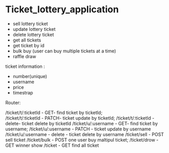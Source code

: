 # Ticket_lottery_application


- sell lottery ticket
- update lottery ticket
- delete lottery ticket
- get all tickets
- get ticket by id
- bulk buy (user can buy multiple tickets at a time)
- raffle draw


ticket information : 
- number(unique)
- username
- price 
- timestrap


Router: 

/ticket/t/:ticketId - GET- find ticket by ticketId;  
/ticket/t/:ticketId - PATCH- ticket update by ticketId;
/ticket/t/:ticketId - delete- ticket delete by ticketId
/ticket/u/:username - GET- find ticket by username;
/ticket/u/:username - PATCH - ticket update by username
/ticket/u/:username - delete - ticket delete by username
/ticket/sell - POST sell ticket 
/ticket/bulk - POST one user buy maltipul ticket;
/ticket/drow -  GET winner show
/ticket - GET find all ticket


